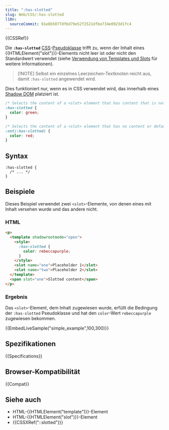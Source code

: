 ```yaml
---
title: ":has-slotted"
slug: Web/CSS/:has-slotted
l10n:
  sourceCommit: 01e8b5077df6d79e52f2521dfbe734e0923d1fc4
---
```


{{CSSRef}}

Die **`:has-slotted`** [CSS](/de/docs/Web/CSS)-[Pseudoklasse](/de/docs/Web/CSS/Pseudo-classes) trifft zu, wenn der Inhalt eines {{HTMLElement("slot")}}-Elements nicht leer ist oder nicht den Standardwert verwendet (siehe [Verwendung von Templates und Slots](/de/docs/Web/API/Web_components/Using_templates_and_slots) für weitere Informationen).

> [!NOTE] Selbst ein einzelnes Leerzeichen-Textknoten reicht aus, damit `:has-slotted` angewendet wird.

Dies funktioniert nur, wenn es in CSS verwendet wird, das innerhalb eines [Shadow DOM](/de/docs/Web/API/Web_components/Using_shadow_DOM) platziert ist.

```css
/* Selects the content of a <slot> element that has content that is not default  */
:has-slotted {
  color: green;
}

/* Selects the content of a <slot> element that has no content or default  */
:not(:has-slotted) {
  color: red;
}
```

## Syntax

```css-nolint
:has-slotted {
  /* ... */
}
```

## Beispiele

Dieses Beispiel verwendet zwei `<slot>`-Elemente, von denen eines mit Inhalt versehen wurde und das andere nicht.

### HTML

```html
<p>
  <template shadowrootmode="open">
    <style>
      :has-slotted {
        color: rebeccapurple;
      }
    </style>
    <slot name="one">Placeholder 1</slot>
    <slot name="two">Placeholder 2</slot>
  </template>
  <span slot="one">Slotted content</span>
</p>
```

### Ergebnis

Das `<slot>`-Element, dem Inhalt zugewiesen wurde, erfüllt die Bedingung der `:has-slotted` Pseudoklasse und hat den `color`-Wert `rebeccapurple` zugewiesen bekommen.

{{EmbedLiveSample("simple_example",100,300)}}

## Spezifikationen

{{Specifications}}

## Browser-Kompatibilität

{{Compat}}

## Siehe auch

- HTML-{{HTMLElement("template")}}-Element
- HTML-{{HTMLElement("slot")}}-Element
- {{CSSXRef("::slotted")}}
